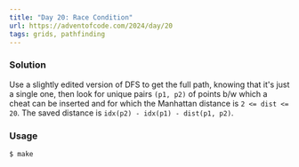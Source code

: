 ```yaml
---
title: "Day 20: Race Condition"
url: https://adventofcode.com/2024/day/20
tags: grids, pathfinding
---
```


### Solution
Use a slightly edited version of DFS to get the full path, knowing that it's just a single one, then look for unique pairs `(p1, p2)` of points b/w which a cheat can be inserted and for which the Manhattan distance is `2 <= dist <= 20`. The saved distance is `idx(p2) - idx(p1) - dist(p1, p2)`.

### Usage
```
$ make
```
